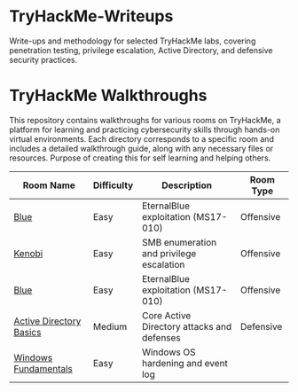 # TryHackMe-Writeups
Write-ups and methodology for selected TryHackMe labs, covering penetration testing, privilege escalation, Active Directory, and defensive security practices.



# TryHackMe Walkthroughs
This repository contains walkthroughs for various rooms on TryHackMe, a platform for learning and practicing cybersecurity skills through hands-on virtual environments. Each directory corresponds to a specific room and includes a detailed walkthrough guide, along with any necessary files or resources. Purpose of creating this for self learning and helping others.


| Room Name | Difficulty | Description | Room Type |
|-----------|------------|-------------|-----------|
| [Blue](https://github.com/L33-a/TryHackMe-Writeups/blob/main/writeups/Blue/blue%20CTF.md) | Easy |EternalBlue exploitation (MS17-010) | Offensive|
| [Kenobi](TryHackMe/Kenobi/README.md) | Easy | SMB enumeration and privilege escalation | Offensive |
| [Blue](TryHackMe/Blue/README.md) | Easy | EternalBlue exploitation (MS17-010) | Offensive |
| [Active Directory Basics](TryHackMe/Active-Directory/README.md) | Medium | Core Active Directory attacks and defenses | Defensive |
| [Windows Fundamentals](TryHackMe/Windows-Fundamentals/README.md) | Easy | Windows OS hardening and event log
